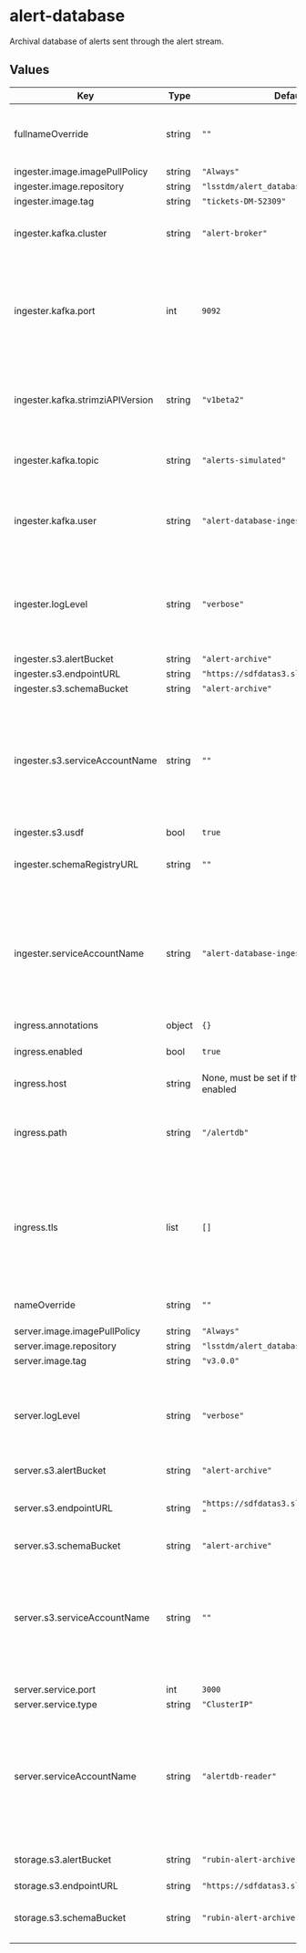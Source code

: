 # alert-database

Archival database of alerts sent through the alert stream.

## Values

| Key | Type | Default | Description |
|-----|------|---------|-------------|
| fullnameOverride | string | `""` | Override the full name for resources (includes the release name) |
| ingester.image.imagePullPolicy | string | `"Always"` |  |
| ingester.image.repository | string | `"lsstdm/alert_database_ingester"` |  |
| ingester.image.tag | string | `"tickets-DM-52309"` |  |
| ingester.kafka.cluster | string | `"alert-broker"` | Name of a Strimzi Kafka cluster to connect to. |
| ingester.kafka.port | int | `9092` | Port to connect to on the Strimzi Kafka cluster. It should be an internal listener that expects SCRAM SHA-512 auth. |
| ingester.kafka.strimziAPIVersion | string | `"v1beta2"` | API version of the Strimzi installation's custom resource definitions |
| ingester.kafka.topic | string | `"alerts-simulated"` | Name of the topic which will holds alert data. |
| ingester.kafka.user | string | `"alert-database-ingester"` | The username of the Kafka user identity used to connect to the broker. |
| ingester.logLevel | string | `"verbose"` | set the log level of the application. can be 'info', or 'debug', or anything else to suppress logging. |
| ingester.s3.alertBucket | string | `"alert-archive"` |  |
| ingester.s3.endpointURL | string | `"https://sdfdatas3.slac.stanford.edu/"` |  |
| ingester.s3.schemaBucket | string | `"alert-archive"` |  |
| ingester.s3.serviceAccountName | string | `""` | Name of a service account which has credentials granting access to the alert database's backing storage buckets. |
| ingester.s3.usdf | bool | `true` |  |
| ingester.schemaRegistryURL | string | `""` | URL of a schema registry instance |
| ingester.serviceAccountName | string | `"alert-database-ingester"` | The name of the Kubernetes ServiceAccount (*not* the Google Cloud IAM service account!) which is used by the alert database ingester. |
| ingress.annotations | object | `{}` |  |
| ingress.enabled | bool | `true` | Whether to create an ingress |
| ingress.host | string | None, must be set if the ingress is enabled | Hostname for the ingress |
| ingress.path | string | `"/alertdb"` | Subpath to host the alert database application under the ingress |
| ingress.tls | list | `[]` | Configures TLS for the ingress if needed. If multiple ingresses share the same hostname, only one of them needs a TLS configuration. |
| nameOverride | string | `""` | Override the base name for resources |
| server.image.imagePullPolicy | string | `"Always"` |  |
| server.image.repository | string | `"lsstdm/alert_database_server"` |  |
| server.image.tag | string | `"v3.0.0"` |  |
| server.logLevel | string | `"verbose"` | set the log level of the application. can be 'info', or 'debug', or anything else to suppress logging. |
| server.s3.alertBucket | string | `"alert-archive"` |  |
| server.s3.endpointURL | string | `"https://sdfdatas3.slac.stanford.edu/ "` | Project ID which has the above GCP IAM service account |
| server.s3.schemaBucket | string | `"alert-archive"` |  |
| server.s3.serviceAccountName | string | `""` | Name of a service account which has credentials granting access to the alert database's backing storage buckets. |
| server.service.port | int | `3000` |  |
| server.service.type | string | `"ClusterIP"` |  |
| server.serviceAccountName | string | `"alertdb-reader"` | The name of the Kubernetes ServiceAccount (*not* the Google Cloud IAM service account!) which is used by the alert database server. |
| storage.s3.alertBucket | string | `"rubin-alert-archive"` | Name of a s3 storage bucket with alert data |
| storage.s3.endpointURL | string | `"https://sdfdatas3.slac.stanford.edu/"` |  |
| storage.s3.schemaBucket | string | `"rubin-alert-archive"` | Name of a s3 storage bucket with schema data |
